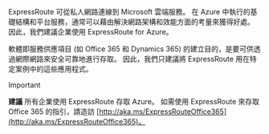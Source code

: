 ExpressRoute 可從私人網路連線到 Microsoft 雲端服務。 在 Azure 中執行的基礎結構和平台服務，通常可以藉由解決網路架構和效能方面的考量來獲得好處。 因此，我們建議企業使用 ExpressRoute for Azure。

軟體即服務供應項目 (如 Office 365 和 Dynamics 365) 的建立目的，是要可供透過網際網路來安全可靠地進行存取。  因此，我們只建議將 ExpressRoute 用在特定案例中的這些應用程式。

> [!IMPORTANT]
> **建議** 所有企業使用 ExpressRoute 存取 Azure。 如需使用 ExpressRoute 來存取 Office 365 的指引，請造訪 [http://aka.ms/ExpressRouteOffice365](http://aka.ms/ExpressRouteOffice365)。
> 
> 



<!--HONumber=Nov16_HO2-->


